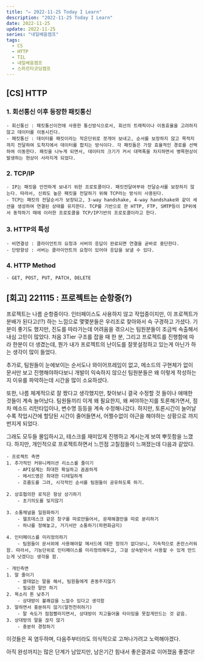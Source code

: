 ```yaml
---
title: "✏️ 2022-11-25 Today I Learn"
description: "2022-11-25 Today I Learn"
date: 2022-11-25
update: 2022-11-25
series: "내일배움캠프"
tags:
  - CS
  - HTTP
  - TIL
  - 내일배움캠프
  - 스파르타코딩캠프
---
```


## [CS] HTTP

### 1. 회선통신 이후 등장한 패킷통신

    - 회신통신 : 패킷통신이전에 사용한 통신방식으로서, 회선의 트래픽이나 이동효율을 고려하지 않고 데이터를 이동시킨다.
    - 패킷통신 : 데이터를 패킷이라는 작은단위로 쪼개어 보내고, 순서를 보장하지 않고 목적지까지 전달하여 도착지에서 데이터를 합치는 방식이다. 각 패킷들은 가장 효율적인 경로를 선택하여 이동한다. 패킷을 나누게 되면서, 데이터의 크기가 커서 대역폭을 차지하면서 병목현상이 발생하는 현상이 사라지게 되었다.

### 2. TCP/IP

    - IP는 패킷을 안전하게 보내기 위한 프로토콜이다. 패킷전달여부와 전달순서를 보장하지 않는다. 따라서, 신뢰도 높은 패킷을 전달하기 위해 TCP라는 방식이 사용된다.
    - TCP는 패킷의 전달순서가 보장되고, 3-way handshake, 4-way handshake와 같이 세션을 생성하여 연결된 상태를 유지한다. TCP를 기반으로 한 HTTP, FTP, SMTP등이 IP위에서 동작하기 때에 이러한 프로토콜을 TCP/IP기반의 프로토콜이라고 한다.

### 3. HTTP의 특성

    - 비연결성 : 클라이언트의 요청과 서버의 응답이 완료되면 연결을 곧바로 중단한다.
    - 단방향성 : 서버는 클라이언트의 요청이 있어야 응답을 보낼 수 있다.

### 4. HTTP Method

    - GET, POST, PUT, PATCH, DELETE

## [회고] 221115 : 프로젝트는 순항중(?)

프로젝트는 나름 순항중이다. 인터페이스도 사용하지 않고 작업중이지만, 이 프로젝트가 분배가 된다고(!?) 하는 느낌으로 몇몇분들은 우리조로 찾아와서 슥 구경하고 가셨다.
기분이 좋기도 했지만, 진도를 따라가는데 어려움을 겪으시는 팀원분들이 조금씩 속출해서 내심 고민이 많았다. 처음 3Tier 구조를 잡을 때 한 분, 그리고 프로젝트를 진행함에 따라 한분이 더 생겼는데, 뭔가 내가 프로젝트의 난이도를 잘못설정하고 있는게 아닌가 하는 생각이 많이 들었다.

추가로, 팀원들이 눈에보이는 순서도나 와이어프레임이 없고, 메소드의 구현체가 없이 문서만 보고 진행해야하다보니 개발이 익숙하지 않으신 팀원분들은 왜 이렇게 작성하는지 이유를 파악하는데 시간을 많이 소요하셨다.

또한, 나름 체계적으로 잘 짰다고 생각했지만, 찾아보니 결국 수정할 것 들이나 애매한 것들이 계속 늘어났다. 팀원들끼리 이게 왜 필요한지, 왜 써야하는지를 토론해가면서, 점차 메소드 리턴타입이나, 변수명 등등을 계속 수정해나갔다. 하지만, 토론시간이 늘어날수록 작업시간에 할당된 시간이 줄어들면서, 어쩔수없이 야근을 해야하는 상황으로 까지 번지게 되었다.

그래도 모두들 몰입하시고, 테스크를 재미있게 진행하고 계시는게 보여 뿌듯함을 느꼈다. 하지만, 개인적으로 프로젝트하면서 느낀점 고칠점들이 느껴졌는데 다음과 같았다.

    - 프로젝트 측면
    1. 추가적인 커뮤니케이션 리소스를 줄이기
        - API설계는 최대한 확실하고 꼼꼼하게
        - 메서드명은 최대한 디테일하게
        - 흐름도를 그려, 시각적인 순서를 팀원들이 공유하도록 하기.

    2. 상호협의한 로직은 항상 상기하기
        - 초기의도를 잊지않기

    3. 소통채널을 일원화하기
        - 헬프데스크 같은 창구를 따로만들어서, 문제해결만을 따로 분리하기
        - 하나를 정해놓고, 거기서만 소통하기(파편화금지)

    4. 인터페이스를 미리정의하기
        - 팀원들이 문서외에 사용해야할 메서드에 대한 정의가 없다보니, 지속적으로 혼란스러워함. 따라서, 기능단위로 인터페이스를 미리정의해두고, 그걸 상속받아서 사용할 수 있게 만드는게 낫겠다는 생각을 함.

    - 개인측면
    1. 말 줄이기
        - 쓸데없는 말을 해서, 팀원들에게 혼동주지않기
        - 필요한 말만 하기
    2. 목소리 톤 낮추기
        - 상대방이 불쾌감을 느낄수 있다고 생각함
    3. 말하면서 흥분하지 않기(말천천히하기)
        - 말 속도가 점점빨라지면서, 상대방이 치고들어올 타이밍을 못잡게만드는 것 같음.
    3. 상대방의 말을 끊지 않기
        - 충분히 경청하기

이것들은 꼭 염두하며, 다음주부터라도 의식적으로 고쳐나가려고 노력해야겠다.

아직 완성까지는 많은 단계가 남았지만, 남은기간 힘내서 좋은결과로 이어졌음 좋겠다!
